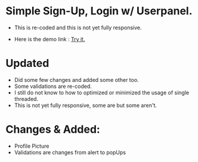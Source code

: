 # Simple Sign-Up, Login w/ Userpanel.

 - This is re-coded and this is not yet fully responsive.

 - Here is the demo link :  <a href="https://jinshin19.github.io/Sign-Up-Login/"> Try it. </a>

# Updated

 - Did some few changes and added some other too.
 - Some validations are re-coded.
 - I still do not know to how to optimized or minimized the usage of single threaded.
 - This is not yet fully responsive, some are but some aren't.

# Changes & Added:
 - Profile Picture
 - Validations are changes from alert to popUps